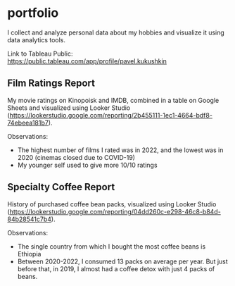 # portfolio
I collect and analyze personal data about my hobbies and visualize it using data analytics tools.

Link to Tableau Public: https://public.tableau.com/app/profile/pavel.kukushkin

## Film Ratings Report
My movie ratings on Kinopoisk and IMDB, combined in a table on Google Sheets and visualized using Looker Studio (https://lookerstudio.google.com/reporting/2b455111-1ec1-4664-bdf8-74ebeea181b7).

Observations:
- The highest number of films I rated was in 2022, and the lowest was in 2020 (cinemas closed due to COVID-19)
- My younger self used to give more 10/10 ratings

## Specialty Coffee Report
History of purchased coffee bean packs, visualized using Looker Studio (https://lookerstudio.google.com/reporting/04dd260c-e298-46c8-b84d-84b28541c7b4).

Observations:
- The single country from which I bought the most coffee beans is Ethiopia
- Between 2020-2022, I consumed 13 packs on average per year. But just before that, in 2019, I almost had a coffee detox with just 4 packs of beans.